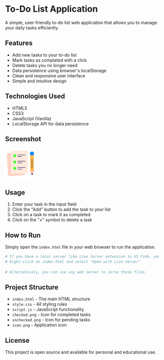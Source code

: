 # To-Do List Application

A simple, user-friendly to-do list web application that allows you to manage your daily tasks efficiently.

## Features

- Add new tasks to your to-do list
- Mark tasks as completed with a click
- Delete tasks you no longer need
- Data persistence using browser's localStorage
- Clean and responsive user interface
- Simple and intuitive design

## Technologies Used

- HTML5
- CSS3
- JavaScript (Vanilla)
- LocalStorage API for data persistence

## Screenshot

![To-Do List App](icon.png)

## Usage

1. Enter your task in the input field
2. Click the "Add" button to add the task to your list
3. Click on a task to mark it as completed
4. Click on the "×" symbol to delete a task

## How to Run

Simply open the `index.html` file in your web browser to run the application.

```bash
# If you have a local server like Live Server extension in VS Code, you can use:
# Right-click on index.html and select "Open with Live Server"

# Alternatively, you can use any web server to serve these files
```

## Project Structure

- `index.html` - The main HTML structure
- `style.css` - All styling rules
- `script.js` - JavaScript functionality
- `checked.png` - Icon for completed tasks
- `unchecked.png` - Icon for pending tasks
- `icon.png` - Application icon

## License

This project is open source and available for personal and educational use. 